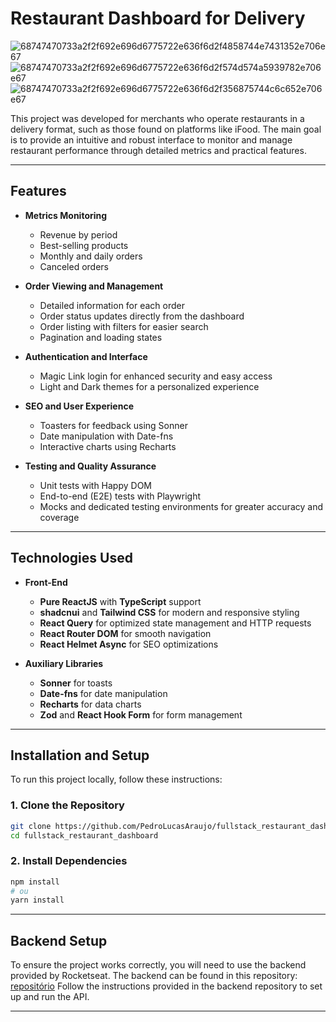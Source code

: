# Restaurant Dashboard for Delivery


![68747470733a2f2f692e696d6775722e636f6d2f4858744e7431352e706e67](https://github.com/user-attachments/assets/651810b0-b269-42e1-94d4-87cb95ca269e)
![68747470733a2f2f692e696d6775722e636f6d2f574d574a5939782e706e67](https://github.com/user-attachments/assets/788c1ad1-29c8-4b79-a18d-64cfa7c875b6)
![68747470733a2f2f692e696d6775722e636f6d2f356875744c6c652e706e67](https://github.com/user-attachments/assets/d39fb43a-1ee5-41bb-bc2c-dfe358b3aa9a)


This project was developed for merchants who operate restaurants in a delivery format, such as those found on platforms like iFood. The main goal is to provide an intuitive and robust interface to monitor and manage restaurant performance through detailed metrics and practical features.

---

## Features

- **Metrics Monitoring**
  - Revenue by period
  - Best-selling products
  - Monthly and daily orders
  - Canceled orders

- **Order Viewing and Management**
  - Detailed information for each order
  - Order status updates directly from the dashboard
  - Order listing with filters for easier search
  - Pagination and loading states

- **Authentication and Interface**
  - Magic Link login for enhanced security and easy access
  - Light and Dark themes for a personalized experience

- **SEO and User Experience**
  - Toasters for feedback using Sonner
  - Date manipulation with Date-fns
  - Interactive charts using Recharts

- **Testing and Quality Assurance**
  - Unit tests with Happy DOM
  - End-to-end (E2E) tests with Playwright
  - Mocks and dedicated testing environments for greater accuracy and coverage

---

## Technologies Used

- **Front-End**
  - **Pure ReactJS** with **TypeScript** support
  - **shadcnui** and **Tailwind CSS** for modern and responsive styling
  - **React Query** for optimized state management and HTTP requests
  - **React Router DOM** for smooth navigation
  - **React Helmet Async** for SEO optimizations

- **Auxiliary Libraries**
  - **Sonner** for toasts
  - **Date-fns** for date manipulation
  - **Recharts** for data charts
  - **Zod** and **React Hook Form** for form management

---

## Installation and Setup

To run this project locally, follow these instructions:

### 1. Clone the Repository
```bash
git clone https://github.com/PedroLucasAraujo/fullstack_restaurant_dashboard.git
cd fullstack_restaurant_dashboard
```

### 2. Install Dependencies
```bash
npm install
# ou
yarn install
```
---

## Backend Setup
To ensure the project works correctly, you will need to use the backend provided by Rocketseat. The backend can be found in this repository:
[repositório](https://github.com/rocketseat-education/pizzashop-api)
Follow the instructions provided in the backend repository to set up and run the API.

---


